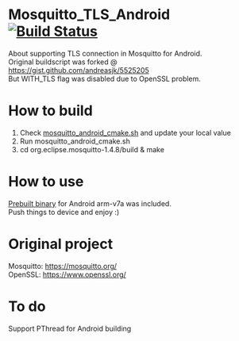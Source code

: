 # Mosquitto_TLS_Android [![Build Status](https://travis-ci.org/trongvu/Mosquitto_TLS_Android.svg?branch=master)](https://travis-ci.org/trongvu/Mosquitto_TLS_Android)
About supporting TLS connection in Mosquitto for Android.  
Original buildscript was forked @ https://gist.github.com/andreasjk/5525205  
But WITH_TLS flag was disabled due to OpenSSL problem.  
# How to build
1. Check [mosquitto_android_cmake.sh](mosquitto_android_cmake.sh) and update your local value
2. Run mosquitto_android_cmake.sh
3. cd org.eclipse.mosquitto-1.4.8/build & make
# How to use
[Prebuilt binary](prebuilt/) for Android arm-v7a was included.  
Push things to device and enjoy :)
# Original project
Mosquitto: https://mosquitto.org/  
OpenSSL: https://www.openssl.org/  
# To do  
Support PThread for Android building
